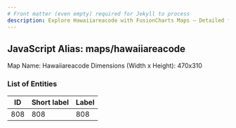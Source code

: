 ```yaml
---
# Front matter (even empty) required for Jekyll to process
description: Explore Hawaiiareacode with FusionCharts Maps – Detailed features for seamless integration. Try now & enhance your data visualization today! 
---
```


## JavaScript Alias: maps/hawaiiareacode

Map Name: Hawaiiareacode
Dimensions (Width x Height): 470x310





### List of Entities

ID | Short label | Label
---|---|---|
808|808|808

